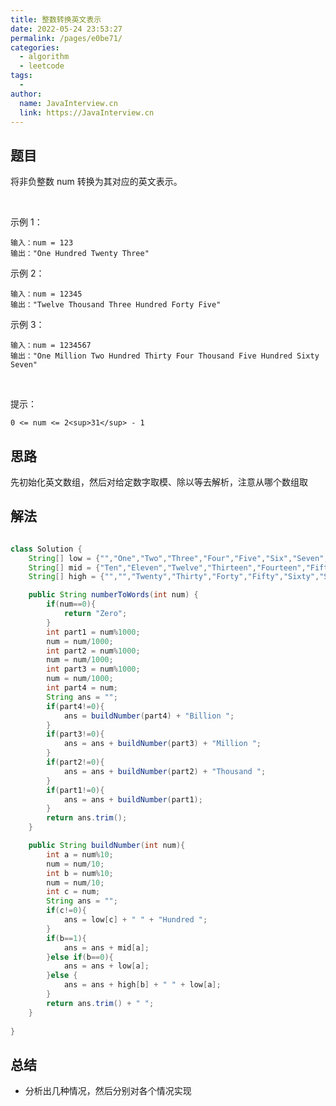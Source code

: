 ```yaml
---
title: 整数转换英文表示
date: 2022-05-24 23:53:27
permalink: /pages/e0be71/
categories:
  - algorithm
  - leetcode
tags:
  - 
author: 
  name: JavaInterview.cn
  link: https://JavaInterview.cn
---
```



## 题目
将非负整数 num 转换为其对应的英文表示。

 

示例 1：

    输入：num = 123
    输出："One Hundred Twenty Three"
示例 2：

    输入：num = 12345
    输出："Twelve Thousand Three Hundred Forty Five"
示例 3：

    输入：num = 1234567
    输出："One Million Two Hundred Thirty Four Thousand Five Hundred Sixty Seven"
 

提示：

    0 <= num <= 2<sup>31</sup> - 1



## 思路

先初始化英文数组，然后对给定数字取模、除以等去解析，注意从哪个数组取

## 解法
```java

class Solution {
    String[] low = {"","One","Two","Three","Four","Five","Six","Seven","Eight","Nine"};
    String[] mid = {"Ten","Eleven","Twelve","Thirteen","Fourteen","Fifteen","Sixteen","Seventeen","Eighteen","Nineteen"};
    String[] high = {"","","Twenty","Thirty","Forty","Fifty","Sixty","Seventy","Eighty","Ninety"};

    public String numberToWords(int num) {
        if(num==0){
            return "Zero";
        }
        int part1 = num%1000;
        num = num/1000;
        int part2 = num%1000;
        num = num/1000;
        int part3 = num%1000;
        num = num/1000;
        int part4 = num;
        String ans = "";
        if(part4!=0){
            ans = buildNumber(part4) + "Billion ";
        }
        if(part3!=0){
            ans = ans + buildNumber(part3) + "Million ";
        }
        if(part2!=0){
            ans = ans + buildNumber(part2) + "Thousand ";
        }
        if(part1!=0){
            ans = ans + buildNumber(part1);
        }
        return ans.trim();
    }

    public String buildNumber(int num){
        int a = num%10;
        num = num/10;
        int b = num%10;
        num = num/10;
        int c = num;
        String ans = "";
        if(c!=0){
            ans = low[c] + " " + "Hundred ";
        }
        if(b==1){
            ans = ans + mid[a];
        }else if(b==0){
            ans = ans + low[a];
        }else {
            ans = ans + high[b] + " " + low[a];
        }
        return ans.trim() + " ";
    }
    
}

```

## 总结

- 分析出几种情况，然后分别对各个情况实现 
